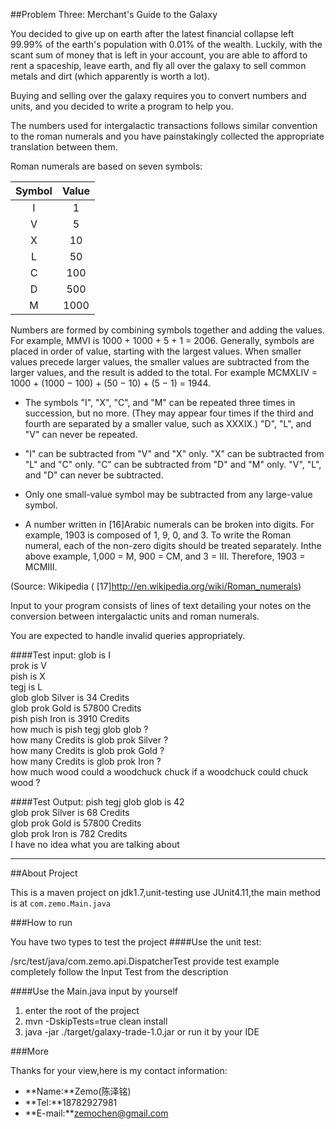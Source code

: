 

##Problem Three: Merchant's Guide to the Galaxy

You decided to give up on earth after the latest financial collapse left 99.99% of the earth's population with 0.01% of the wealth. Luckily, with the scant sum of money that is left in your account, you are able to afford to rent a spaceship, leave earth, and fly all over the galaxy to sell common metals and dirt (which apparently is worth a lot).

Buying and selling over the galaxy requires you to convert numbers and units, and you decided to write a program to help you.

The numbers used for intergalactic transactions follows similar convention to the roman numerals and you have painstakingly collected the appropriate translation between them.

Roman numerals are based on seven symbols:

Symbol | Value 
:-----:| :---:  
	I	|	1   
	V	|	5 
	X	|	10	
	L	|	50
	C	|	100
	D	|	500
	M	|	1000
	
Numbers are formed by combining symbols together and adding the values. For example, MMVI is 1000 + 1000 + 5 + 1 = 2006. Generally, symbols are placed in order of value, starting with the largest values. When smaller values precede larger values, the smaller values are subtracted from the larger values, and the result is added to the total. For example MCMXLIV = 1000 + (1000 − 100) + (50 − 10) + (5 − 1) = 1944.

* The symbols "I", "X", "C", and "M" can be repeated three times in succession, but no more. (They may appear four times if the third and fourth are separated by a smaller value, such as XXXIX.) "D", "L", and "V" can never be repeated.



* "I" can be subtracted from "V" and "X" only. "X" can be subtracted from "L" and "C" only. "C" can be subtracted from "D" and "M" only. "V", "L", and "D" can never be subtracted.

* Only one small-value symbol may be subtracted from any large-value symbol.

* A number written in [16]Arabic numerals can be broken into digits. For example, 1903 is composed of 1, 9, 0, and 3. To write the Roman numeral, each of the non-zero digits should be treated separately. Inthe above example, 1,000 = M, 900 = CM, and 3 = III. Therefore, 1903 = MCMIII.

(Source: Wikipedia ( [17]<http://en.wikipedia.org/wiki/Roman_numerals>)

Input to your program consists of lines of text detailing your notes on the conversion between intergalactic units and roman numerals.

You are expected to handle invalid queries appropriately.

####Test input:
glob is I<br>
prok is V<br>
pish is X<br>
tegj is L<br>
glob glob Silver is 34 Credits<br>
glob prok Gold is 57800 Credits<br>
pish pish Iron is 3910 Credits<br>
how much is pish tegj glob glob ?<br>
how many Credits is glob prok Silver ?<br>
how many Credits is glob prok Gold ?<br>
how many Credits is glob prok Iron ?<br>
how much wood could a woodchuck chuck if a woodchuck could chuck wood ?<br>

####Test Output:
pish tegj glob glob is 42<br>
glob prok Silver is 68 Credits<br>
glob prok Gold is 57800 Credits<br>
glob prok Iron is 782 Credits<br>
I have no idea what you are talking about<br>

***

##About Project

This is a maven project on jdk1.7,unit-testing use JUnit4.11,the main method is at `com.zemo.Main.java`

###How to run

You have two types to test the project
####Use the unit test:

/src/test/java/com.zemo.api.DispatcherTest provide test example completely follow the Input Test from the description 

####Use the Main.java input by yourself


1. enter the root of the project
2. mvn -DskipTests=true clean install
3. java -jar ./target/galaxy-trade-1.0.jar or run it by your IDE

###More

Thanks for your view,here is my contact information:

* **Name:**Zemo(陈泽铭)
* **Tel:**18782927981
* **E-mail:**zemochen@gmail.com



	    